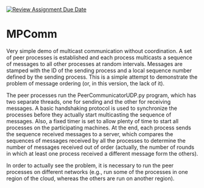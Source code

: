 [![Review Assignment Due Date](https://classroom.github.com/assets/deadline-readme-button-22041afd0340ce965d47ae6ef1cefeee28c7c493a6346c4f15d667ab976d596c.svg)](https://classroom.github.com/a/TyBiAFsA)
# MPComm
Very simple demo of multicast communication without coordination.
A set of peer processes is established and each process multicasts a sequence of messages to all other processes at random intervals. Messages are stamped with the ID of the sending process and a local sequence number defined by the sending process. This is a simple attempt to demonstrate the problem of message ordering (or, in this version, the lack of it).

The peer processes run the PeerCommunicatorUDP.py program, which has two separate threads, one for sending and the other for receiving messages. A basic handshaking protocol is used to synchronize the processes before they actually start multicasting the sequence of messages. Also, a fixed timer is set to allow plenty of time to start all processes on the participating machines. At the end, each process sends the sequence received messages to a server, which compares the sequences of messages received by all the processes to determine the number of messages received out of order (actually, the number of rounds in which at least one process received a different message form the others).


In order to actually see the problem, it is necessary to run the peer processes on different networks (e.g., run some of the processes in one region of the cloud, whereas the others are run on another region).
